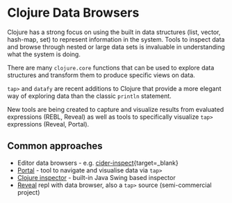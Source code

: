 # Clojure Data Browsers

Clojure has a strong focus on using the built in data structures (list, vector, hash-map, set) to represent information in the system.  Tools to inspect data and browse through nested or large data sets is invaluable in understanding what the system is doing.

There are many `clojure.core` functions that can be used to explore data structures and transform them to produce specific views on data.

`tap>` and `datafy` are recent additions to Clojure that provide a more elegant way of exploring data than the classic `println` statement.

New tools are being created to capture and visualize results from evaluated expressions (REBL, Reveal) as well as tools to specifically visualize `tap>` expressions (Reveal, Portal).

## Common approaches

* Editor data browsers - e.g. [cider-inspect](https://practical.li/spacemacs/evaluating-clojure/inspect/){target=_blank}
* [Portal](portal.md) - tool to navigate and visualise data via `tap>`
* [Clojure inspector](clojure-inspector.md) - built-in Java Swing based inspector
* [Reveal](https://vlaaad.github.io/reveal/) repl with data browser, also a `tap>` source (semi-commercial project)

